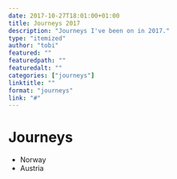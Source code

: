 ```yaml
---
date: 2017-10-27T18:01:00+01:00
title: Journeys 2017
description: "Journeys I've been on in 2017."
type: "itemized"
author: "tobi"
featured: ""
featuredpath: ""
featuredalt: ""
categories: ["journeys"]
linktitle: ""
format: "journeys"
link: "#"
---
```


# Journeys

-   Norway
-   Austria
